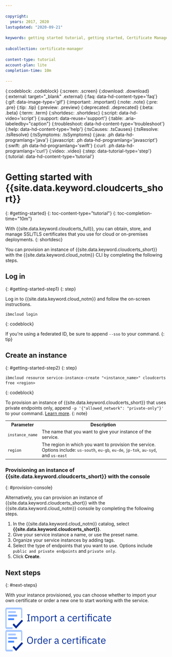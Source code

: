 ```yaml
---

copyright:
  years: 2017, 2020
lastupdated: "2020-09-21"

keywords: getting started tutorial, getting started, Certificate Manager, certificates, ssl, tls, import certificate, tutorial, order certificate, cert

subcollection: certificate-manager

content-type: tutorial
account-plan: lite
completion-time: 10m

---
```


{:codeblock: .codeblock}
{:screen: .screen}
{:download: .download}
{:external: target="_blank" .external}
{:faq: data-hd-content-type='faq'}
{:gif: data-image-type='gif'}
{:important: .important}
{:note: .note}
{:pre: .pre}
{:tip: .tip}
{:preview: .preview}
{:deprecated: .deprecated}
{:beta: .beta}
{:term: .term}
{:shortdesc: .shortdesc}
{:script: data-hd-video='script'}
{:support: data-reuse='support'}
{:table: .aria-labeledby="caption"}
{:troubleshoot: data-hd-content-type='troubleshoot'}
{:help: data-hd-content-type='help'}
{:tsCauses: .tsCauses}
{:tsResolve: .tsResolve}
{:tsSymptoms: .tsSymptoms}
{:java: .ph data-hd-programlang='java'}
{:javascript: .ph data-hd-programlang='javascript'}
{:swift: .ph data-hd-programlang='swift'}
{:curl: .ph data-hd-programlang='curl'}
{:video: .video}
{:step: data-tutorial-type='step'}
{:tutorial: data-hd-content-type='tutorial'}



# Getting started with {{site.data.keyword.cloudcerts_short}}
{: #getting-started}
{: toc-content-type="tutorial"}
{: toc-completion-time="10m"}

With {{site.data.keyword.cloudcerts_full}}, you can obtain, store, and manage SSL/TLS certificates that you use for cloud or on-premises deployments. 
{: shortdesc}

You can provision an instance of {{site.data.keyword.cloudcerts_short}} with the {{site.data.keyword.cloud_notm}} CLI by completing the following steps.

## Log in
{: #getting-started-step1}
{: step}

Log in to {{site.data.keyword.cloud_notm}} and follow the on-screen instructions.

  ```
  ibmcloud login
  ```
  {: codeblock}

  If you're using a federated ID, be sure to append `--sso` to your command.
  {: tip}

## Create an instance
{: #getting-started-step2}
{: step}

  ```
  ibmcloud resource service-instance-create "<instance_name>" cloudcerts free <region>
  ```
  {: codeblock}

  To provision an instance of {{site.data.keyword.cloudcerts_short}} that uses private endpoints only, append `-p '{"allowed_network": "private-only"}'` to your command. [Learn more](/docs/certificate-manager?topic=certificate-manager-regions-endpoints#connectivity).
  {: note}

  <table>
    <tr>
      <th>Parameter</th>
      <th>Description</th>
    </tr>
    <tr>
      <td><code>instance_name</code></td>
      <td>The name that you want to give your instance of the service.</td>
    </tr>
    <tr>
      <td><code>region</code></td>
      <td>The region in which you want to provision the service. Options include: <code>us-south</code>, <code>eu-gb</code>, <code>eu-de</code>, <code>jp-tok</code>, <code>au-syd</code>, and <code>us-east</code></td>
    </tr>
  </table>

### Provisioning an instance of {{site.data.keyword.cloudcerts_short}} with the console
{: #provision-console}

Alternatively, you can provision an instance of {{site.data.keyword.cloudcerts_short}} with the {{site.data.keyword.cloud_notm}} console by completing the following steps.

1. In the {{site.data.keyword.cloud_notm}} catalog, select **{{site.data.keyword.cloudcerts_short}}**.
2. Give your service instance a name, or use the preset name.
3. Organize your service instances by adding tags.
4. Select the type of endpoints that you want to use. Options include `public and private endpoints` and `private only`.
5. Click **Create**.

## Next steps
{: #next-steps}

With your instance provisioned, you can choose whether to import your own certificate or order a new one to start working with the service.

[![This image is a visual link to the instructions for importing a certificate.](images/getting-started-import.svg)](/docs/certificate-manager?topic=certificate-manager-managing-certificates-from-the-dashboard#importing-a-certificate)     [![This image is a visual link to the instructions for ordering a certificate.](images/getting-started-order.svg)](/docs/certificate-manager?topic=certificate-manager-ordering-certificates)

